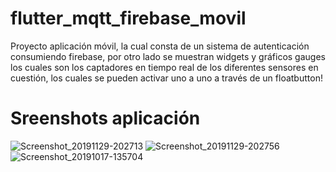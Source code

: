 # flutter_mqtt_firebase_movil
 Proyecto aplicación móvil, la cual consta de un sistema de autenticación consumiendo firebase, por otro lado se muestran widgets y gráficos gauges los cuales son los captadores en tiempo real de los diferentes sensores en cuestión, los cuales se pueden activar uno a uno a través de un floatbutton!

# Sreenshots aplicación

![Screenshot_20191129-202713](https://user-images.githubusercontent.com/24320580/70109974-41691800-162c-11ea-9bc9-78c03a205b01.jpg)
![Screenshot_20191129-202756](https://user-images.githubusercontent.com/24320580/70109997-50e86100-162c-11ea-8cba-2c7feb201732.jpg)
![Screenshot_20191017-135704](https://user-images.githubusercontent.com/24320580/70110022-63fb3100-162c-11ea-82b6-73f9ea0b561c.jpg)

